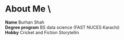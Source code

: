 # About Me \
**Name** Burhan Shah\
**Degree program** BS data science (FAST NUCES Karachi)\
**Hobby** Cricket and Fiction Storytellin
